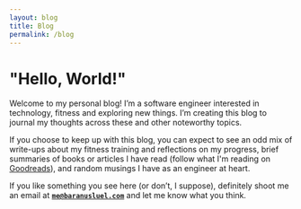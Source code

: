 ```yaml
---
layout: blog
title: Blog
permalink: /blog
---
```

# "Hello, World!"
Welcome to my personal blog! I’m a software engineer interested in technology, fitness and exploring new things. I’m creating this blog to journal my thoughts across these and other noteworthy topics.

If you choose to keep up with this blog, you can expect to see an odd mix of write-ups about my fitness training and reflections on my progress, brief summaries of books or articles I have read (follow what I'm reading on [Goodreads](https://www.goodreads.com/baranusluel)), and random musings I have as an engineer at heart.

If you like something you see here (or don’t, I suppose), definitely shoot me an email at **<code>me@baranusluel.com</code>** and let me know what you think.
